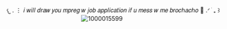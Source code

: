 𐔌   .  ⋮ 𝑖 𝑤𝑖𝑙𝑙 𝑑𝑟𝑎𝑤 𝑦𝑜𝑢 𝑚𝑝𝑟𝑒𝑔 𝑤 𝑗𝑜𝑏 𝑎𝑝𝑝𝑙𝑖𝑐𝑎𝑡𝑖𝑜𝑛 𝑖𝑓 𝑢 𝑚𝑒𝑠𝑠 𝑤 𝑚𝑒 𝑏𝑟𝑜𝑐ℎ𝑎𝑐ℎ𝑜 🙏 .ᐟ  ֹ   ₊ ꒱ㅤ ㅤㅤㅤ ㅤㅤㅤ ㅤㅤㅤ ㅤㅤ
![1000015599](https://github.com/user-attachments/assets/68913d4e-e516-45ae-b05a-fbea8d777e89)
